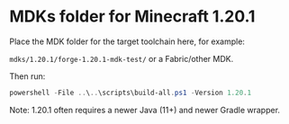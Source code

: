 # MDKs folder for Minecraft 1.20.1

Place the MDK folder for the target toolchain here, for example:

`mdks/1.20.1/forge-1.20.1-mdk-test/` or a Fabric/other MDK.

Then run:

```powershell
powershell -File ..\..\scripts\build-all.ps1 -Version 1.20.1
```

Note: 1.20.1 often requires a newer Java (11+) and newer Gradle wrapper.
